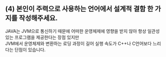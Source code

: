## (4) 본인이 주력으로 사용하는 언어에서 설계적 결함 한 가지를 작성해주세요.

JAVA는 JVM으로 통신하기 때문에 어떠한 운영체제에 영향을 받지 않아 항상 일관성 있는 프로그램을 제공한다는 장점 있지만 </br>
JVM에서 운영체제와 변환하는 로딩 과정이 길어 실행 속도가 C++나 C언어보다 느리다는 단점이 있습니다.